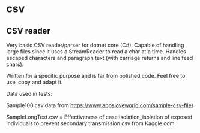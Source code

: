 # csv
CSV reader
----------

Very basic CSV reader/parser for dotnet core (C#).
Capable of handling large files since it uses a StreamReader to read a char at a time.
Handles escaped characters and paragraph text (with carriage returns and line feed chars).

Written for a specific purpose and is far from polished code. Feel free to use, copy and adapt it.

Data used in tests:

Sample100.csv data from https://www.appsloveworld.com/sample-csv-file/

SampleLongText.csv  = Effectiveness of case isolation_isolation of exposed individuals to prevent secondary transmission.csv from Kaggle.com
